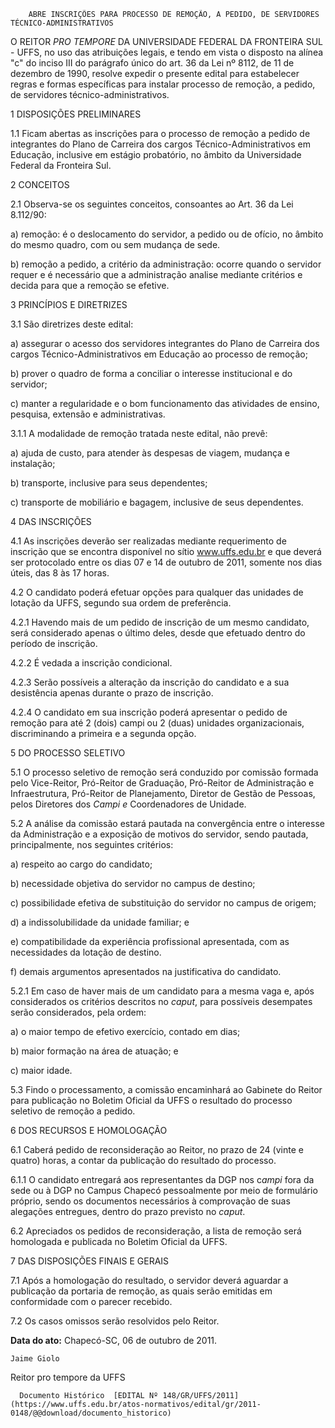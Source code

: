        ABRE INSCRIÇÕES PARA PROCESSO DE REMOÇÃO, A PEDIDO, DE SERVIDORES TÉCNICO-ADMINISTRATIVOS  

O REITOR *PRO TEMPORE* DA UNIVERSIDADE FEDERAL DA FRONTEIRA SUL - UFFS, no uso das atribuições legais, e tendo em vista o disposto na alínea "c" do inciso III do parágrafo único do art. 36 da Lei nº 8112, de 11 de dezembro de 1990, resolve expedir o presente edital para estabelecer regras e formas específicas para instalar processo de remoção, a pedido, de servidores técnico-administrativos.

 1 DISPOSIÇÕES PRELIMINARES

 1.1 Ficam abertas as inscrições para o processo de remoção a pedido de integrantes do Plano de Carreira dos cargos Técnico-Administrativos em Educação, inclusive em estágio probatório, no âmbito da Universidade Federal da Fronteira Sul.

 2 CONCEITOS

 2.1 Observa-se os seguintes conceitos, consoantes ao Art. 36 da Lei 8.112/90:

 a) remoção: é o deslocamento do servidor, a pedido ou de ofício, no âmbito do mesmo quadro, com ou sem mudança de sede.

 b) remoção a pedido, a critério da administração: ocorre quando o servidor requer e é necessário que a administração analise mediante critérios e decida para que a remoção se efetive.

 3 PRINCÍPIOS E DIRETRIZES

 3.1 São diretrizes deste edital:

 a) assegurar o acesso dos servidores integrantes do Plano de Carreira dos cargos Técnico-Administrativos em Educação ao processo de remoção;

 b) prover o quadro de forma a conciliar o interesse institucional e do servidor;

 c) manter a regularidade e o bom funcionamento das atividades de ensino, pesquisa, extensão e administrativas.

 3.1.1 A modalidade de remoção tratada neste edital, não prevê:

 a) ajuda de custo, para atender às despesas de viagem, mudança e instalação;

 b) transporte, inclusive para seus dependentes;

 c) transporte de mobiliário e bagagem, inclusive de seus dependentes.

 4 DAS INSCRIÇÕES

 4.1 As inscrições deverão ser realizadas mediante requerimento de inscrição que se encontra disponível no sítio www.uffs.edu.br e que deverá ser protocolado entre os dias 07 e 14 de outubro de 2011, somente nos dias úteis, das 8 às 17 horas.

 4.2 O candidato poderá efetuar opções para qualquer das unidades de lotação da UFFS, segundo sua ordem de preferência.

 4.2.1 Havendo mais de um pedido de inscrição de um mesmo candidato, será considerado apenas o último deles, desde que efetuado dentro do período de inscrição.

 4.2.2 É vedada a inscrição condicional.

 4.2.3 Serão possíveis a alteração da inscrição do candidato e a sua desistência apenas durante o prazo de inscrição.

 4.2.4 O candidato em sua inscrição poderá apresentar o pedido de remoção para até 2 (dois) campi ou 2 (duas) unidades organizacionais, discriminando a primeira e a segunda opção.

 5 DO PROCESSO SELETIVO

 5.1 O processo seletivo de remoção será conduzido por comissão formada pelo Vice-Reitor, Pró-Reitor de Graduação, Pró-Reitor de Administração e Infraestrutura, Pró-Reitor de Planejamento, Diretor de Gestão de Pessoas, pelos Diretores dos *Campi e* Coordenadores de Unidade.

 5.2 A análise da comissão estará pautada na convergência entre o interesse da Administração e a exposição de motivos do servidor, sendo pautada, principalmente, nos seguintes critérios:

 a) respeito ao cargo do candidato;

 b) necessidade objetiva do servidor no campus de destino;

 c) possibilidade efetiva de substituição do servidor no campus de origem;

 d) a indissolubilidade da unidade familiar; e

 e) compatibilidade da experiência profissional apresentada, com as necessidades da lotação de destino.

 f) demais argumentos apresentados na justificativa do candidato.

 5.2.1 Em caso de haver mais de um candidato para a mesma vaga e, após considerados os critérios descritos no *caput*, para possíveis desempates serão considerados, pela ordem:

 a) o maior tempo de efetivo exercício, contado em dias;

 b) maior formação na área de atuação; e

 c) maior idade.

 5.3 Findo o processamento, a comissão encaminhará ao Gabinete do Reitor para publicação no Boletim Oficial da UFFS o resultado do processo seletivo de remoção a pedido.

 6 DOS RECURSOS E HOMOLOGAÇÃO

 6.1 Caberá pedido de reconsideração ao Reitor, no prazo de 24 (vinte e quatro) horas, a contar da publicação do resultado do processo.

 6.1.1 O candidato entregará aos representantes da DGP nos c*ampi* fora da sede ou à DGP no Campus Chapecó pessoalmente por meio de formulário próprio, sendo os documentos necessários à comprovação de suas alegações entregues, dentro do prazo previsto no *caput*.

 6.2 Apreciados os pedidos de reconsideração, a lista de remoção será homologada e publicada no Boletim Oficial da UFFS.

 7 DAS DISPOSIÇÕES FINAIS E GERAIS

 7.1 Após a homologação do resultado, o servidor deverá aguardar a publicação da portaria de remoção, as quais serão emitidas em conformidade com o parecer recebido.

 7.2 Os casos omissos serão resolvidos pelo Reitor.

  

   **Data do ato:** Chapecó-SC, 06 de outubro de 2011.   
 

    Jaime Giolo   
 Reitor pro tempore da UFFS 

      Documento Histórico  [EDITAL Nº 148/GR/UFFS/2011](https://www.uffs.edu.br/atos-normativos/edital/gr/2011-0148/@@download/documento_historico)     
      
